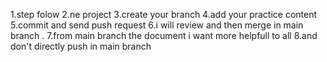 1.step folow
2.ne project
3.create your branch 
4.add your practice content 
5.commit and send push request
6.i will review and then merge in main branch . 
7.from main branch the document i want more helpfull to all
8.and don't directly push in main branch

